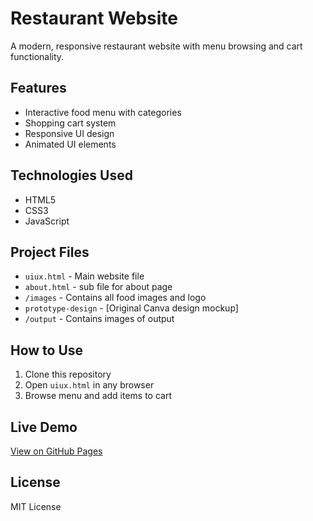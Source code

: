 # Restaurant Website 

A modern, responsive restaurant website with menu browsing and cart functionality.

## Features
- Interactive food menu with categories
- Shopping cart system
- Responsive UI design
- Animated UI elements

## Technologies Used
- HTML5
- CSS3
- JavaScript

## Project Files
- `uiux.html` - Main website file
- `about.html` - sub file for about page
- `/images` - Contains all food images and logo
- `prototype-design` - [Original Canva design mockup]
- `/output` - Contains images of output
  
## How to Use
1. Clone this repository
2. Open `uiux.html` in any browser
3. Browse menu and add items to cart

## Live Demo
[View on GitHub Pages](https://github.com/dharshu2303/Food-delivery-website)


## License
MIT License 
